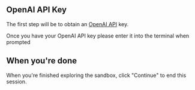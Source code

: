 ## OpenAI API Key

The first step will be to obtain an [OpenAI API](https://platform.openai.com/account/api-keys) key.

Once you have your OpenAI API key please enter it into the terminal when prompted
## When you're done

When you're finished exploring the sandbox, click "Continue" to end this session.
